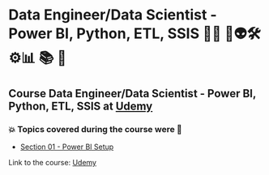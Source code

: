 # Data Engineer/Data Scientist - Power BI, Python, ETL, SSIS 👨‍💻 🤖👽🛠️⚙️:bar_chart: :books: :game_die:
## Course Data Engineer/Data Scientist - Power BI, Python, ETL, SSIS at [Udemy](https://www.udemy.com/course/data-engineerdata-scientist-power-bi-python-etlssis/)
### :boom: Topics covered during the course were :rocket:
- [Section 01 - Power BI Setup]()


Link to the course: [Udemy](https://www.udemy.com/course/data-engineerdata-scientist-power-bi-python-etlssis/)
